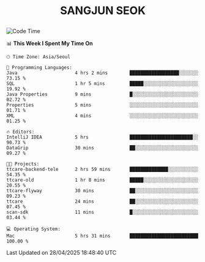 <h1>
 <p align="center">
   SANGJUN SEOK
 </p>
</h1>

<!--START_SECTION:waka-->
![Code Time](http://img.shields.io/badge/Code%20Time-4%2C275%20hrs%208%20mins-blue)

📊 **This Week I Spent My Time On** 

```text
🕑︎ Time Zone: Asia/Seoul

💬 Programming Languages: 
Java                     4 hrs 2 mins        ██████████████████░░░░░░░   73.15 % 
SQL                      1 hr 5 mins         █████░░░░░░░░░░░░░░░░░░░░   19.92 % 
Java Properties          9 mins              █░░░░░░░░░░░░░░░░░░░░░░░░   02.72 % 
Properties               5 mins              ░░░░░░░░░░░░░░░░░░░░░░░░░   01.71 % 
XML                      4 mins              ░░░░░░░░░░░░░░░░░░░░░░░░░   01.25 % 

🔥 Editors: 
IntelliJ IDEA            5 hrs               ███████████████████████░░   90.73 % 
DataGrip                 30 mins             ██░░░░░░░░░░░░░░░░░░░░░░░   09.27 % 

🐱‍💻 Projects: 
ttcare-backend-tele      2 hrs 59 mins       ██████████████░░░░░░░░░░░   54.35 % 
ttcare-old               1 hr 8 mins         █████░░░░░░░░░░░░░░░░░░░░   20.55 % 
ttcare-flyway            30 mins             ██░░░░░░░░░░░░░░░░░░░░░░░   09.23 % 
ttcare                   24 mins             ██░░░░░░░░░░░░░░░░░░░░░░░   07.45 % 
scan-sdk                 11 mins             █░░░░░░░░░░░░░░░░░░░░░░░░   03.44 % 

💻 Operating System: 
Mac                      5 hrs 31 mins       █████████████████████████   100.00 % 
```


 Last Updated on 28/04/2025 18:48:40 UTC
<!--END_SECTION:waka-->
